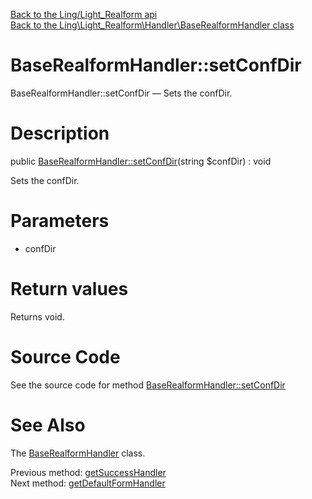 [Back to the Ling/Light_Realform api](https://github.com/lingtalfi/Light_Realform/blob/master/doc/api/Ling/Light_Realform.md)<br>
[Back to the Ling\Light_Realform\Handler\BaseRealformHandler class](https://github.com/lingtalfi/Light_Realform/blob/master/doc/api/Ling/Light_Realform/Handler/BaseRealformHandler.md)


BaseRealformHandler::setConfDir
================



BaseRealformHandler::setConfDir — Sets the confDir.




Description
================


public [BaseRealformHandler::setConfDir](https://github.com/lingtalfi/Light_Realform/blob/master/doc/api/Ling/Light_Realform/Handler/BaseRealformHandler/setConfDir.md)(string $confDir) : void




Sets the confDir.




Parameters
================


- confDir

    


Return values
================

Returns void.








Source Code
===========
See the source code for method [BaseRealformHandler::setConfDir](https://github.com/lingtalfi/Light_Realform/blob/master/Handler/BaseRealformHandler.php#L223-L226)


See Also
================

The [BaseRealformHandler](https://github.com/lingtalfi/Light_Realform/blob/master/doc/api/Ling/Light_Realform/Handler/BaseRealformHandler.md) class.

Previous method: [getSuccessHandler](https://github.com/lingtalfi/Light_Realform/blob/master/doc/api/Ling/Light_Realform/Handler/BaseRealformHandler/getSuccessHandler.md)<br>Next method: [getDefaultFormHandler](https://github.com/lingtalfi/Light_Realform/blob/master/doc/api/Ling/Light_Realform/Handler/BaseRealformHandler/getDefaultFormHandler.md)<br>

